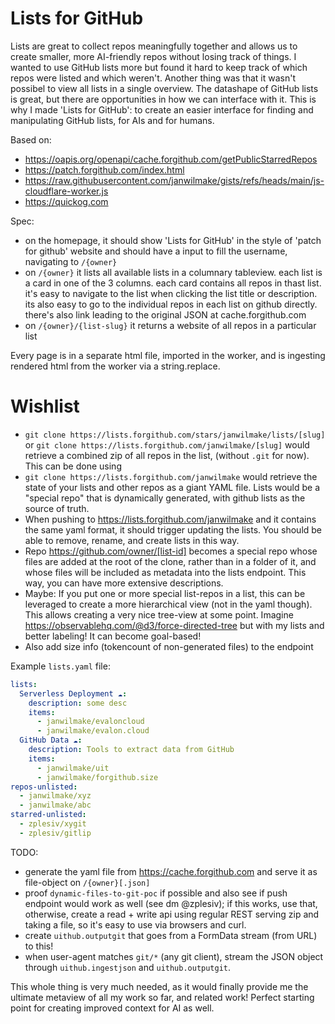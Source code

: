 # Lists for GitHub

Lists are great to collect repos meaningfully together and allows us to create smaller, more AI-friendly repos without losing track of things. I wanted to use GitHub lists more but found it hard to keep track of which repos were listed and which weren't. Another thing was that it wasn't possibel to view all lists in a single overview. The datashape of GitHub lists is great, but there are opportunities in how we can interface with it. This is why I made 'Lists for GitHub': to create an easier interface for finding and manipulating GitHub lists, for AIs and for humans.

Based on:

- https://oapis.org/openapi/cache.forgithub.com/getPublicStarredRepos
- https://patch.forgithub.com/index.html
- https://raw.githubusercontent.com/janwilmake/gists/refs/heads/main/js-cloudflare-worker.js
- https://quickog.com

Spec:

- on the homepage, it should show 'Lists for GitHub' in the style of 'patch for github' website and should have a input to fill the username, navigating to `/{owner}`
- on `/{owner}` it lists all available lists in a columnary tableview. each list is a card in one of the 3 columns. each card contains all repos in thast list. it's easy to navigate to the list when clicking the list title or description. its also easy to go to the individual repos in each list on github directly. there's also link leading to the original JSON at cache.forgithub.com
- on `/{owner}/{list-slug}` it returns a website of all repos in a particular list

Every page is in a separate html file, imported in the worker, and is ingesting rendered html from the worker via a string.replace.

# Wishlist

- `git clone https://lists.forgithub.com/stars/janwilmake/lists/[slug]` or `git clone https://lists.forgithub.com/janwilmake/[slug]` would retrieve a combined zip of all repos in the list, (without `.git` for now). This can be done using
- `git clone https://lists.forgithub.com/janwilmake` would retrieve the state of your lists and other repos as a giant YAML file. Lists would be a "special repo" that is dynamically generated, with github lists as the source of truth.
- When pushing to https://lists.forgithub.com/janwilmake and it contains the same yaml format, it should trigger updating the lists. You should be able to remove, rename, and create lists in this way.
- Repo https://github.com/owner/[list-id] becomes a special repo whose files are added at the root of the clone, rather than in a folder of it, and whose files will be included as metadata into the lists endpoint. This way, you can have more extensive descriptions.
- Maybe: If you put one or more special list-repos in a list, this can be leveraged to create a more hierarchical view (not in the yaml though). This allows creating a very nice tree-view at some point. Imagine https://observablehq.com/@d3/force-directed-tree but with my lists and better labeling! It can become goal-based!
- Also add size info (tokencount of non-generated files) to the endpoint

Example `lists.yaml` file:

```yaml
lists:
  Serverless Deployment ☁️:
    description: some desc
    items:
      - janwilmake/evaloncloud
      - janwilmake/evalon.cloud
  GitHub Data ☁️:
    description: Tools to extract data from GitHub
    items:
      - janwilmake/uit
      - janwilmake/forgithub.size
repos-unlisted:
  - janwilmake/xyz
  - janwilmake/abc
starred-unlisted:
  - zplesiv/xygit
  - zplesiv/gitlip
```

TODO:

- generate the yaml file from https://cache.forgithub.com and serve it as file-object on `/{owner}[.json]`
- proof `dynamic-files-to-git-poc` if possible and also see if push endpoint would work as well (see dm @zplesiv); if this works, use that, otherwise, create a read + write api using regular REST serving zip and taking a file, so it's easy to use via browsers and curl.
- create `uithub.outputgit` that goes from a FormData stream (from URL) to this!
- when user-agent matches `git/*` (any git client), stream the JSON object through `uithub.ingestjson` and `uithub.outputgit`.

This whole thing is very much needed, as it would finally provide me the ultimate metaview of all my work so far, and related work! Perfect starting point for creating improved context for AI as well.
